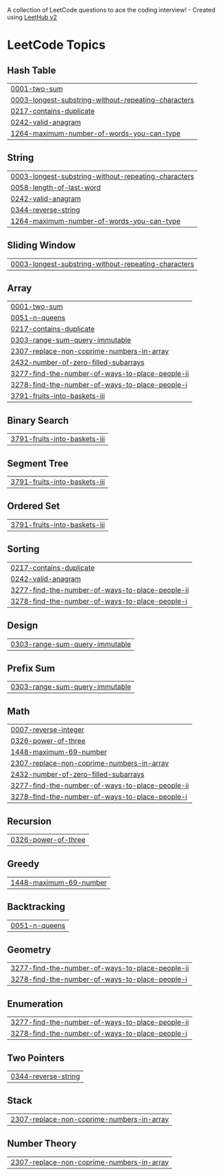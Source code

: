 A collection of LeetCode questions to ace the coding interview! - Created using [LeetHub v2](https://github.com/arunbhardwaj/LeetHub-2.0)
<!---LeetCode Topics Start-->
# LeetCode Topics
## Hash Table
|  |
| ------- |
| [0001-two-sum](https://github.com/Lakshana-V/Leetcode-Solutions/tree/master/0001-two-sum) |
| [0003-longest-substring-without-repeating-characters](https://github.com/Lakshana-V/Leetcode-Solutions/tree/master/0003-longest-substring-without-repeating-characters) |
| [0217-contains-duplicate](https://github.com/Lakshana-V/Leetcode-Solutions/tree/master/0217-contains-duplicate) |
| [0242-valid-anagram](https://github.com/Lakshana-V/Leetcode-Solutions/tree/master/0242-valid-anagram) |
| [1264-maximum-number-of-words-you-can-type](https://github.com/Lakshana-V/Leetcode-Solutions/tree/master/1264-maximum-number-of-words-you-can-type) |
## String
|  |
| ------- |
| [0003-longest-substring-without-repeating-characters](https://github.com/Lakshana-V/Leetcode-Solutions/tree/master/0003-longest-substring-without-repeating-characters) |
| [0058-length-of-last-word](https://github.com/Lakshana-V/Leetcode-Solutions/tree/master/0058-length-of-last-word) |
| [0242-valid-anagram](https://github.com/Lakshana-V/Leetcode-Solutions/tree/master/0242-valid-anagram) |
| [0344-reverse-string](https://github.com/Lakshana-V/Leetcode-Solutions/tree/master/0344-reverse-string) |
| [1264-maximum-number-of-words-you-can-type](https://github.com/Lakshana-V/Leetcode-Solutions/tree/master/1264-maximum-number-of-words-you-can-type) |
## Sliding Window
|  |
| ------- |
| [0003-longest-substring-without-repeating-characters](https://github.com/Lakshana-V/Leetcode-Solutions/tree/master/0003-longest-substring-without-repeating-characters) |
## Array
|  |
| ------- |
| [0001-two-sum](https://github.com/Lakshana-V/Leetcode-Solutions/tree/master/0001-two-sum) |
| [0051-n-queens](https://github.com/Lakshana-V/Leetcode-Solutions/tree/master/0051-n-queens) |
| [0217-contains-duplicate](https://github.com/Lakshana-V/Leetcode-Solutions/tree/master/0217-contains-duplicate) |
| [0303-range-sum-query-immutable](https://github.com/Lakshana-V/Leetcode-Solutions/tree/master/0303-range-sum-query-immutable) |
| [2307-replace-non-coprime-numbers-in-array](https://github.com/Lakshana-V/Leetcode-Solutions/tree/master/2307-replace-non-coprime-numbers-in-array) |
| [2432-number-of-zero-filled-subarrays](https://github.com/Lakshana-V/Leetcode-Solutions/tree/master/2432-number-of-zero-filled-subarrays) |
| [3277-find-the-number-of-ways-to-place-people-ii](https://github.com/Lakshana-V/Leetcode-Solutions/tree/master/3277-find-the-number-of-ways-to-place-people-ii) |
| [3278-find-the-number-of-ways-to-place-people-i](https://github.com/Lakshana-V/Leetcode-Solutions/tree/master/3278-find-the-number-of-ways-to-place-people-i) |
| [3791-fruits-into-baskets-iii](https://github.com/Lakshana-V/Leetcode-Solutions/tree/master/3791-fruits-into-baskets-iii) |
## Binary Search
|  |
| ------- |
| [3791-fruits-into-baskets-iii](https://github.com/Lakshana-V/Leetcode-Solutions/tree/master/3791-fruits-into-baskets-iii) |
## Segment Tree
|  |
| ------- |
| [3791-fruits-into-baskets-iii](https://github.com/Lakshana-V/Leetcode-Solutions/tree/master/3791-fruits-into-baskets-iii) |
## Ordered Set
|  |
| ------- |
| [3791-fruits-into-baskets-iii](https://github.com/Lakshana-V/Leetcode-Solutions/tree/master/3791-fruits-into-baskets-iii) |
## Sorting
|  |
| ------- |
| [0217-contains-duplicate](https://github.com/Lakshana-V/Leetcode-Solutions/tree/master/0217-contains-duplicate) |
| [0242-valid-anagram](https://github.com/Lakshana-V/Leetcode-Solutions/tree/master/0242-valid-anagram) |
| [3277-find-the-number-of-ways-to-place-people-ii](https://github.com/Lakshana-V/Leetcode-Solutions/tree/master/3277-find-the-number-of-ways-to-place-people-ii) |
| [3278-find-the-number-of-ways-to-place-people-i](https://github.com/Lakshana-V/Leetcode-Solutions/tree/master/3278-find-the-number-of-ways-to-place-people-i) |
## Design
|  |
| ------- |
| [0303-range-sum-query-immutable](https://github.com/Lakshana-V/Leetcode-Solutions/tree/master/0303-range-sum-query-immutable) |
## Prefix Sum
|  |
| ------- |
| [0303-range-sum-query-immutable](https://github.com/Lakshana-V/Leetcode-Solutions/tree/master/0303-range-sum-query-immutable) |
## Math
|  |
| ------- |
| [0007-reverse-integer](https://github.com/Lakshana-V/Leetcode-Solutions/tree/master/0007-reverse-integer) |
| [0326-power-of-three](https://github.com/Lakshana-V/Leetcode-Solutions/tree/master/0326-power-of-three) |
| [1448-maximum-69-number](https://github.com/Lakshana-V/Leetcode-Solutions/tree/master/1448-maximum-69-number) |
| [2307-replace-non-coprime-numbers-in-array](https://github.com/Lakshana-V/Leetcode-Solutions/tree/master/2307-replace-non-coprime-numbers-in-array) |
| [2432-number-of-zero-filled-subarrays](https://github.com/Lakshana-V/Leetcode-Solutions/tree/master/2432-number-of-zero-filled-subarrays) |
| [3277-find-the-number-of-ways-to-place-people-ii](https://github.com/Lakshana-V/Leetcode-Solutions/tree/master/3277-find-the-number-of-ways-to-place-people-ii) |
| [3278-find-the-number-of-ways-to-place-people-i](https://github.com/Lakshana-V/Leetcode-Solutions/tree/master/3278-find-the-number-of-ways-to-place-people-i) |
## Recursion
|  |
| ------- |
| [0326-power-of-three](https://github.com/Lakshana-V/Leetcode-Solutions/tree/master/0326-power-of-three) |
## Greedy
|  |
| ------- |
| [1448-maximum-69-number](https://github.com/Lakshana-V/Leetcode-Solutions/tree/master/1448-maximum-69-number) |
## Backtracking
|  |
| ------- |
| [0051-n-queens](https://github.com/Lakshana-V/Leetcode-Solutions/tree/master/0051-n-queens) |
## Geometry
|  |
| ------- |
| [3277-find-the-number-of-ways-to-place-people-ii](https://github.com/Lakshana-V/Leetcode-Solutions/tree/master/3277-find-the-number-of-ways-to-place-people-ii) |
| [3278-find-the-number-of-ways-to-place-people-i](https://github.com/Lakshana-V/Leetcode-Solutions/tree/master/3278-find-the-number-of-ways-to-place-people-i) |
## Enumeration
|  |
| ------- |
| [3277-find-the-number-of-ways-to-place-people-ii](https://github.com/Lakshana-V/Leetcode-Solutions/tree/master/3277-find-the-number-of-ways-to-place-people-ii) |
| [3278-find-the-number-of-ways-to-place-people-i](https://github.com/Lakshana-V/Leetcode-Solutions/tree/master/3278-find-the-number-of-ways-to-place-people-i) |
## Two Pointers
|  |
| ------- |
| [0344-reverse-string](https://github.com/Lakshana-V/Leetcode-Solutions/tree/master/0344-reverse-string) |
## Stack
|  |
| ------- |
| [2307-replace-non-coprime-numbers-in-array](https://github.com/Lakshana-V/Leetcode-Solutions/tree/master/2307-replace-non-coprime-numbers-in-array) |
## Number Theory
|  |
| ------- |
| [2307-replace-non-coprime-numbers-in-array](https://github.com/Lakshana-V/Leetcode-Solutions/tree/master/2307-replace-non-coprime-numbers-in-array) |
<!---LeetCode Topics End-->